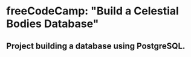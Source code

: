 # freeCodeCamp: "Build a Celestial Bodies Database"
## Project building a database using PostgreSQL.
